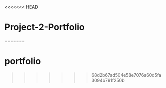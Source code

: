 <<<<<<< HEAD
# Project-2-Portfolio
=======
# portfolio
>>>>>>> 68d2b67ad504e58e7076a60d5fa3094b791f250b
